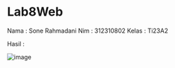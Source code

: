 # Lab8Web

Nama : Sone Rahmadani
Nim : 312310802
Kelas : Ti23A2

Hasil : 

![image](https://github.com/user-attachments/assets/77801706-4807-4a4c-82a1-0422dc0d7be2)
